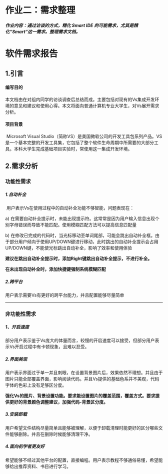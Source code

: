 # 作业二：需求整理

##### 作业内容：通过访谈的方式，精化 Smart IDE 的可能需求，尤其是精化“Smart“这一需求。整理需求文档。 



# 软件需求报告



## 1.引言

#### 编写目的

​	本文档由在对组内同学的访谈调查后总结而成。主要包括对现有的Vs集成开发环境的意见和建议和使用心得。本文将面向普通计算机专业大学生，对Vs展开需求分析。



#### 项目背景

​	Microsoft Visual Studio（简称VS）是美国微软公司的开发工具包系列产品。VS是一个基本完整的开发工具集，它包括了整个软件生命周期中所需要的大部分工具。本科大学生完成基础项目实验时，常使用这一集成开发环境。



## 2.需求分析

### 功能性需求 











#####  1.自动补全

​	用户表示Vs在使用过程中的自动补全功能不够智能，问题表现在：

a)   在需要自动补全提示时，未能出现提示符。这常常是因为用户输入信息出现个别字母错误而导致不能匹配。使用模糊匹配方法可以提高信息匹配量

b)   在修改已完成的代码时，当光标移动至单词尾部，可能会跳出自动补全框。由于部分用户倾向于使用UP/DOWN键进行移动，此时跳出的自动补全提示会占用UP/DOWN键，不能使光标跳出自动补全，影响了效率和使用体验



**建议在跳出自动补全提示时，添加Right键跳出自动补全提示，不进行补全。**

**在未出现自动补全时，添加快捷键强制系统模糊匹配**



##### 2.跨平台

用户表示需要Vs有更好的跨平台能力，并且配置能够尽量简单

-----



### 非功能性需求

##### 1、开启速度

​	部分用户表示鉴于Vs庞大的体量而言，较慢的开启速度可以接受，但部分用户表示Vs开启过程中有卡顿现象，且难以忍受。



##### 2.界面美观

​	用户表示界面过于单一并且刺眼，在设置背景图片后，效果依然不理想。并且由于图片只能全部覆盖界面，影响阅读代码。并且Vs提供的基础色系并不美观，代码字体的色彩上没有足够区分度。



​	**强化Vs的图片、背景设置功能。要求能设置图片的覆盖范围，覆盖方式。要求提供更好的背景颜色调整建议，加强代码-背景区分度。**



##### 3.安装卸载

​	用户希望文件结构尽量简单且能够被理解，以便于卸载清理时能更好的区分哪些文件能够删除。并且在删除时候能够清理干净。



##### 4.面向初学者更友好

​	希望能够不经过其他平台的配置，直接编程。用户表示教程不够通俗易懂，希望能够给出推荐资料、书目进行学习。